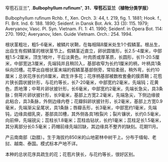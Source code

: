 窄苞石豆兰",
.**Bulbophyllum rufinum**",
**31．窄苞石豆兰（植物分类学报）**

Bulbophyllum rufinum Rchb. f., Xen. Orch. 3: 44, t. 219, fig. 1. 1881; Hook. f., Fl. Brit. Ind. 6: 188. 1890; Seidenf. in Dansk Bot. Ark. 33 (3): 115. 1979; Averyanov, Vasc. Pl. Syn. Vietnam. Fl. 1: 41. 1990; Seidenf. in Opera Bot. 114: 270. 1992; Averyanov, Iden. Guide Vietnam. Orch.: 254. 1994.

根状茎粗壮，粗5-6毫米，被鳞片状鞘，在每相隔8厘米处生1个假鳞茎。根丛生，出自生有假鳞茎的根状茎节上。假鳞茎近直立，卵状圆锥形，长2.5-4厘米，中部粗1.5-2厘米，顶生1枚叶，干后淡黄色。叶肉质或厚革质，长圆形，长11-20.5厘米，中部宽达3厘米，先端钝并且稍凹入，基部收窄为长约1厘米的柄，叶柄具1条纵向凹槽。花葶出自根状茎末端的假鳞茎基部侧旁，常较柔弱，稍外弯，长约10厘米；总状花序长约8厘米，疏生许多花；花序柄基部被数枚套叠的膜质鞘；花苞片狭长圆状披针形，与花约等长，长7-20毫米，中部宽约2毫米，先端钝；花黄色，质地薄；中萼片卵状披针形，长6毫米，中部宽约2毫米，先端长急尖，具3条脉；侧萼片卵状披针形，长9毫米，基部上方宽2.2毫米，先端急尖，下侧边缘彼此粘合，具3条脉，外侧边缘内卷；花瓣斜卵状披针形，长2毫米，基部上方宽0.9毫米，先端渐尖呈尾状，具1条脉；唇瓣舌形，长3毫米，中部宽约1毫米，先端钝，边缘具细乳突，基部具凹槽，其外侧各具1枚裂片；裂片镰状，长约0.5毫米，向前伸，先端锐尖；蕊柱长1.8毫米；蕊柱齿钻状，长约1毫米；蕊柱足长1.5毫米，其分离部分长0.5毫米；药帽前缘先端凹缺，其边缘具不整齐的缺刻。花期11月。

产云南南部（勐腊）。生于海拔约850米的山地密林中树干上。分布于缅甸、老挝、越南、泰国。模式标本产地不详。

本种的总状花序具疏生的花；花苞片狭长，与花约等长，很好区别。
